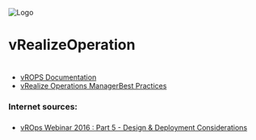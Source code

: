 ![Logo](https://akademiadatacenter.pl/wp-content/uploads/2019/07/cropped-logo.png)

# vRealizeOperation <h1>


* [vROPS Documentation](https://docs.vmware.com/en/vRealize-Operations-Manager/index.html)
* [vRealize Operations ManagerBest Practices](https://docs.vmware.com/en/vRealize-Operations-Manager/7.0/vRealize_Operations_Manager_Best_Practices_7.x.pdf)


### Internet sources: <h3>
* [vROps Webinar 2016 : Part 5 - Design & Deployment Considerations](https://youtu.be/ahaGYpSFpU8)

